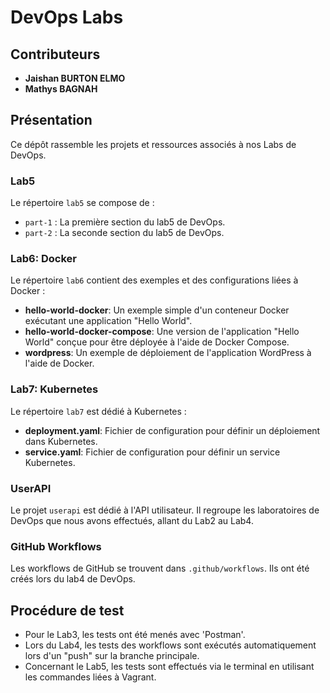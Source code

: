 # DevOps Labs

## Contributeurs

- **Jaishan BURTON ELMO**
- **Mathys BAGNAH**

## Présentation

Ce dépôt rassemble les projets et ressources associés à nos Labs de DevOps.

### Lab5

Le répertoire `lab5` se compose de :

- `part-1` : La première section du lab5 de DevOps.
- `part-2` : La seconde section du lab5 de DevOps.

### Lab6: Docker

Le répertoire `lab6` contient des exemples et des configurations liées à Docker :

- **hello-world-docker**: Un exemple simple d'un conteneur Docker exécutant une application "Hello World".
- **hello-world-docker-compose**: Une version de l'application "Hello World" conçue pour être déployée à l'aide de Docker Compose.
- **wordpress**: Un exemple de déploiement de l'application WordPress à l'aide de Docker.

### Lab7: Kubernetes

Le répertoire `lab7` est dédié à Kubernetes :

- **deployment.yaml**: Fichier de configuration pour définir un déploiement dans Kubernetes.
- **service.yaml**: Fichier de configuration pour définir un service Kubernetes.


### UserAPI

Le projet `userapi` est dédié à l'API utilisateur. Il regroupe les laboratoires de DevOps que nous avons effectués, allant du Lab2 au Lab4.

### GitHub Workflows

Les workflows de GitHub se trouvent dans `.github/workflows`. Ils ont été créés lors du lab4 de DevOps.

## Procédure de test

- Pour le Lab3, les tests ont été menés avec 'Postman'.
- Lors du Lab4, les tests des workflows sont exécutés automatiquement lors d'un "push" sur la branche principale.
- Concernant le Lab5, les tests sont effectués via le terminal en utilisant les commandes liées à Vagrant.

